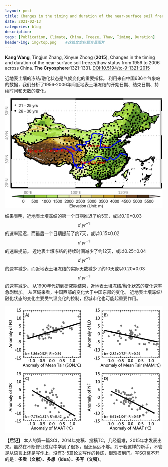 ```yaml
---
layout: post
title: Changes in the timing and duration of the near-surface soil freeze/thaw status from 1956 to 2006 across China
date: 2021-02-13
categories: blog
description: 
tags: [Publication, Climate, China, Freeze, Thaw, Timing, Duration]
header-img: img/top.png    #这篇文章标题背景图片
---
```


**Kang Wang**, Tingjun Zhang, Xinyue Zhong
(**2015**),
Changes in the timing and duration of the near-surface soil freeze/thaw status from 1956 to 2006 across China. 
**The Cryosphere**:1321-1331.
[DOI:10.5194/tc-9-1321-2015](https://doi.org/10.5194/tc-9-1321-2015)

近地表土壤的冻结/融化状态是气候变化的重要指标。
利用来自中国636个气象站的数据，我们分析了1956-2006年间近地表土壤冻结的开始日期、结束日期、持续时间和天数的变化。

<center>
<p><img src="/img/WeChatWorkScreenshot_164da453-7ee9-4dfc-af5b-d62a89055f2a.png" align="center"></p>
</center>

结果表明，近地表土壤冻结的第一个日期推迟了约5天，或以0.10±0.03 $$ d~yr^{-1} $$的速率延迟，而最后一个日期提前了约7天，或以0.15±0.02 $$ d~yr^{-1} $$的速率提前。 
近地表土壤冻结的持续时间减少了约12天，或以0.25±0.04 $$ d~yr^{-1} $$的速率减少，而近地表土壤冻结的实际天数减少了约10天或以0.20±0.03 $$ d~yr^{-1} $$的速率减少。
从1990年代初到研究期结束，近地表土壤冻结/融化状态的变化速率急剧增加。
从区域来看，中国西部的变化大于中国东部的变化。
近地表土壤冻结/融化状态的变化主要受气温变化的控制，但城市化也可能起重要作用。


<center>
<p><img src="/img/WX20210213-152741@2x.png" align="center"></p>
</center>

**【后记】** 本人的第一篇SCI，2014年完稿、投稿TC，几经磨难，2015年才发表出来。虽然在不断修订过程中学到了很多，但还远远不够。对于我这样的新手，不管是从语言上还是写作上，没有3-5篇论文写作的锤炼，很难摸到门。写SCI离不开的是：**多看（文献）、多想（idea）、多写（文稿）**。
